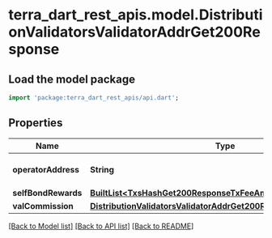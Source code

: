 # terra_dart_rest_apis.model.DistributionValidatorsValidatorAddrGet200Response

## Load the model package
```dart
import 'package:terra_dart_rest_apis/api.dart';
```

## Properties
Name | Type | Description | Notes
------------ | ------------- | ------------- | -------------
**operatorAddress** | **String** | bech32 encoded address | [optional] 
**selfBondRewards** | [**BuiltList&lt;TxsHashGet200ResponseTxFeeAmountInner&gt;**](TxsHashGet200ResponseTxFeeAmountInner.md) |  | [optional] 
**valCommission** | [**DistributionValidatorsValidatorAddrGet200ResponseValCommission**](DistributionValidatorsValidatorAddrGet200ResponseValCommission.md) |  | [optional] 

[[Back to Model list]](../README.md#documentation-for-models) [[Back to API list]](../README.md#documentation-for-api-endpoints) [[Back to README]](../README.md)


